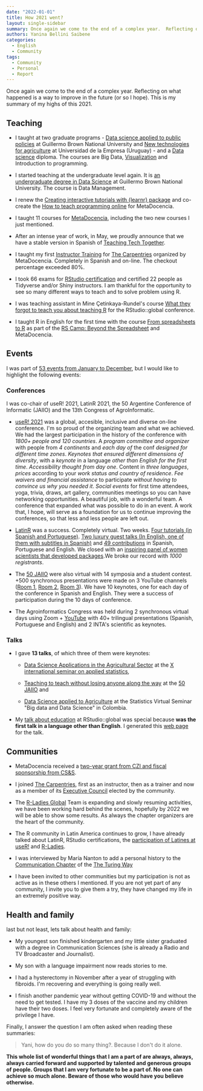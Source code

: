 ```yaml
---
date: "2022-01-01"
title: How 2021 went?
layout: single-sidebar
summary: Once again we come to the end of a complex year.  Reflecting on what happened is a way to improve in the future (or so I hope).  This is my summary of my highs of this 2021.
authors: Yanina Bellini Saibene
categories:
  - English
  - Community
tags: 
  - Community
  - Personal
  - Report
---
```


Once again we come to the end of a complex year.  Reflecting on what happened is a way to improve in the future (or so I hope).  This is my summary of my highs of this 2021.


## Teaching

* I taught at two graduate programs - [Data science applied to public policies](https://www.unab.edu.ar/diplomatura-analisis-datos.html) at Guillermo Brown National University and [New technologies for agriculture](https://www.fca-ude.edu.uy/diploma-en-nuevas-tecnologias-para-la-agricultura.php) at Universidad de la Empresa (Uruguay) - and a [Data science](https://www.edn.org.ar/curso.php?center=cit&idcurso=NTYw) diploma. The courses are Big Data, [Visualization](https://diplodatosunab.github.io/visualizacion/) and Introduction to programming.

* I started teaching at the undergraduate level again.  It is [an undergraduate degree in Data Science](https://www.unab.edu.ar/lic-ciencia-datos.html) at Guillermo Brown National University.  The course is Data Management.

* I renew the [Creating interactive tutorials with {learnr} package](https://www.metadocencia.org/en/curso/learnr/) and co-create the [How to teach programming online](https://www.metadocencia.org/en/curso/programar/) for MetaDocencia.

* I taught 11 courses for [MetaDocencia](https://www.metadocencia.org/en/), including the two new courses I just mentioned.

* After an intense year of work, in May, we proudly announce that we have a stable version in Spanish of [Teaching Tech Together](https://teachtogether.tech/).

* I taught my first [Instructor Training](https://carpentries.org/blog/2021/11/metadocencia-instructor-training-english/) for [The Carpentries](https://carpentries.org) organized by MetaDocencia. Completely in Spanish and on-line.  The checkout percentage exceeded 80%.

* I took 66 exams for [RStudio certification](https://education.rstudio.com/trainers/) and certified 22 people as Tidyverse and/or Shiny instructors.  I am thankful for the opportunity to see so many different ways to teach and to solve problem using R.

* I was teaching assistant in Mine Çetinkaya-Rundel's course [What they forgot to teach you about teaching R](https://wtf-teach.netlify.app/) for the RStudio::global conference.

- I taught R in English for the first time with the course [From spreadsheets to R](https://yabellini.github.io/fromSpreadSheetToR/) as part of the [RS Camp: Beyond the Spreadsheet](https://www.software.ac.uk/RSCamp-beyond-spreadsheet) and MetaDocencia.

## Events

I was part of [53 events from January to December](https://yabellini.netlify.app/post/2021eventlist/), but I would like to highlight the following events: 

### Conferences

I was co-chair of useR! 2021, LatinR 2021, the 50 Argentine Conference of Informatic (JAIIO) and the 13th Congress of AgroInformatic.

- [useR! 2021](user2021.r-project.org/) was a global, accesible, inclusive and diverse on-line conference. I'm so proud of the organizing team and what we achieved. We had the largest participation in the history of the conference with _1800+ people and 120 countries_.  A _program committee and organizer_ with people from _4 continents_ and _each day of_ the conf _designed for different time zones_.   _Keynotes that ensured different dimensions of diversity_, with a _keynote_ in a language _other than English for the first time_.  _Accessibility thought from day one_. Content in _three languages_, _prices_ according to your _work status and country of residence_.  _Fee waivers and financial assistance_ to participate _without having to convince us why you needed it_. _Social events_ for first time attendees, yoga, trivia, draws, art gallery, communities meetings so you can have networking opportunities.
A beautiful job, with a wonderful team.  A conference that expanded what was possible to do in an event. A work that, I hope, will serve as a foundation for us to continue improving the conferences, so that less and less people are left out.

- [LatinR](https://latin-r.com/) was a success. Completely virtual. Two weeks. [Four tutorials (in Spanish and Portuguese)](https://github.com/LatinR/presentaciones-LatinR2021). [Two luxury guest talks (In English, one of them with subtitles in Spanish)](https://github.com/LatinR/presentaciones-LatinR2021) and [49 contributions](https://github.com/LatinR/presentaciones-LatinR2021#Contribuciones) in Spanish, Portuguese and English. We closed with an [inspiring panel of women scientists that developed packages](https://www.youtube.com/watch?v=Kgrjsk4XbYE&t=11711s).We broke our record with _1000 registrants_.

- The [50 JAIIO](http://49jaiio.sadio.org.ar/) were also virtual with 14 symposia and a student contest. +500 synchronous presentations were made on 3 YouTube channels ([Room 1](https://www.youtube.com/sadiosala1), [Room 2](https://www.youtube.com/sadiosala2), [Room 3](https://www.youtube.com/sadiosala3)). We have 10 keynotes, one for each day of the conference in Spanish and English. They were a success of participation during the 10 days of conference.

- The Agroinformatics Congress was held during 2 synchronous virtual days using Zoom + [YouTube](https://www.youtube.com/sadiosala1) with 40+ trilingual presentations (Spanish, Portuguese and English) and 2 INTA's scientific as keynotes.


### Talks

- I gave __13 talks__, of which three of them were keynotes:

  * [Data Science Applications in the Agricultural Sector](https://docs.google.com/presentation/d/1ZKBddp3uoYXcAofMzBAmfgfWBTtYJCrXMzMd2BZrwA8/edit?usp=sharing) at the [X international seminar on applied statistics](https://congreso.see-ec.org/),  

  * [Teaching to teach without losing anyone along the way](https://docs.google.com/presentation/d/1CSp-YjyoxMgQYU_cXJx-JVTvY0SOFfMblkJ4RBLfrCQ/edit?usp=sharing) at the [50 JAIIO](https://50jaiio.sadio.org.ar/) and 

  * [Data Science applied to Agriculture](https://docs.google.com/presentation/d/1ZKBddp3uoYXcAofMzBAmfgfWBTtYJCrXMzMd2BZrwA8/edit?usp=sharing) at the Statistics Virtual Seminar "Big data and Data Science" in Colombia.  

- My [talk about education](https://resources.rstudio.com/resources/rstudioglobal-2021/on-programming-teaching-and-building-interactive-tutorials-with-learnr/) at RStudio::global was special because __was the first talk in a language other than English__. I generated this [web page](https://learning-learnr.netlify.app/) for the talk.


## Communities

- MetaDocencia received a [two-year grant from CZI and fiscal sponsorship from CS&S](https://www.metadocencia.org/en/post/twoyeargrantcssczi/).

- I joined [The Carpentries](https://carpentries.org), first as an instructor, then as a trainer and now as a member of its [Executive Council](https://carpentries.org/blog/2021/12/announcing-2022-executive-council/) elected by the community.

- The [R-Ladies Global](rladies.org/) Team is expanding and slowly resuming activities, we have been working hard behind the scenes, hopefully by 2022 we will be able to show some results.  As always the chapter organizers are the heart of the community.

- The R community in Latin America continues to grow, I have already talked about LatinR, RStudio certifications, the [participation of Latines at useR!](https://user2021.r-project.org/blog/2021/11/26/latines_at_user/) and [R-Ladies](https://yabellini.netlify.app/post/wsds_2021/).

- I was interviewed by María Nanton to add a personal history to the [Communication Chapter](https://the-turing-way.netlify.app/communication/presentations/presentations-personal-stories.html?highlight=yanina) of the [The Turing Way](https://the-turing-way.netlify.app)

- I have been invited to other communities but my participation is not as active as in these others I mentioned.  If you are not yet part of any community, I invite you to give them a try, they have changed my life in an extremely positive way.

## Health and family

last but not least, lets talk about health and family:

- My youngest son finished kindergarten and my little sister graduated with a degree in Communication Sciences (she is already a Radio and TV Broadcaster and Journalist).

- My son with a language impairment now reads stories to me.

- I had a hysterectomy in November after a year of struggling with fibroids. I'm recovering and everything is going really well.

- I finish another pandemic year without getting COVID-19 and without the need to get tested.  I have my 3 doses of the vaccine and my children have their two doses.  I feel very fortunate and completely aware of the privilege I have.


Finally, I answer the question I am often asked when reading these summaries:

> Yani, how do you do so many thing?.  Because I don't do it alone.

__This whole list of wonderful things that I am a part of are always, always, always carried forward and supported by talented and generous groups of people.  Groups that I am very fortunate to be a part of. No one can achieve so much alone. Beware of those who would have you believe otherwise.__